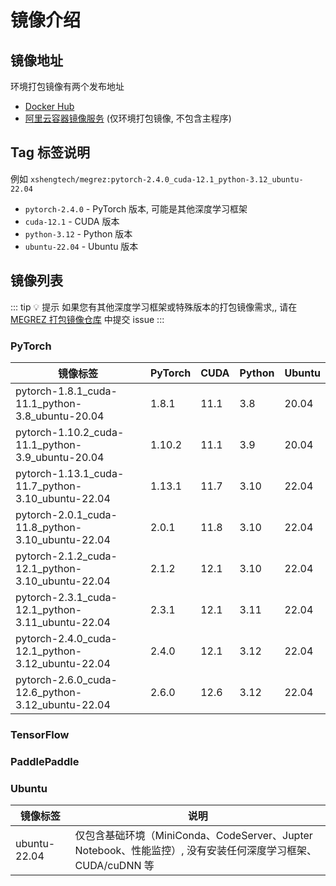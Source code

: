# 镜像介绍

## 镜像地址

环境打包镜像有两个发布地址

* [Docker Hub](https://hub.docker.com/r/xshengtech/megrez)
* [阿里云容器镜像服务](https://registry.cn-shanghai.aliyuncs.com/xshengtech/megrez) (仅环境打包镜像, 不包含主程序)

## Tag 标签说明

例如 `xshengtech/megrez:pytorch-2.4.0_cuda-12.1_python-3.12_ubuntu-22.04`

* `pytorch-2.4.0` - PyTorch 版本, 可能是其他深度学习框架
* `cuda-12.1` - CUDA 版本
* `python-3.12` - Python 版本
* `ubuntu-22.04` - Ubuntu 版本

## 镜像列表

::: tip 💡 提示
如果您有其他深度学习框架或特殊版本的打包镜像需求,, 请在 [MEGREZ 打包镜像仓库](https://github.com/XShengTech/MEGREZ-images) 中提交 issue
:::

### PyTorch

| 镜像标签 | PyTorch | CUDA | Python | Ubuntu |
| --- | ------- | ---- | ------ | ------ |
| pytorch-1.8.1_cuda-11.1_python-3.8_ubuntu-20.04 | 1.8.1 | 11.1 | 3.8 | 20.04 |
| pytorch-1.10.2_cuda-11.1_python-3.9_ubuntu-20.04 | 1.10.2 | 11.1 | 3.9 | 20.04 |
| pytorch-1.13.1_cuda-11.7_python-3.10_ubuntu-22.04 | 1.13.1 | 11.7 | 3.10 | 22.04 |
| pytorch-2.0.1_cuda-11.8_python-3.10_ubuntu-22.04 | 2.0.1 | 11.8 | 3.10 | 22.04 |
| pytorch-2.1.2_cuda-12.1_python-3.10_ubuntu-22.04 | 2.1.2 | 12.1 | 3.10 | 22.04 |
| pytorch-2.3.1_cuda-12.1_python-3.11_ubuntu-22.04 | 2.3.1 | 12.1 | 3.11 | 22.04 |
| pytorch-2.4.0_cuda-12.1_python-3.12_ubuntu-22.04 | 2.4.0 | 12.1 | 3.12 | 22.04 |
| pytorch-2.6.0_cuda-12.6_python-3.12_ubuntu-22.04 | 2.6.0 | 12.6 | 3.12 | 22.04 |

### TensorFlow

### PaddlePaddle

### Ubuntu

| 镜像标签 | 说明 |
| --- | --- |
| ubuntu-22.04 | 仅包含基础环境（MiniConda、CodeServer、Jupter Notebook、性能监控）, 没有安装任何深度学习框架、CUDA/cuDNN 等 |